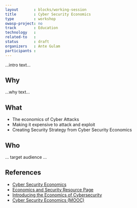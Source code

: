 ```yaml
---
layout       : blocks/working-session
title        : Cyber Security Economics
type         : workshop
owasp-project: no
track        : Education
technology   :
related-to   :
status       : draft
organizers   : Ante Gulam
participants :
---
```


...intro text...

## Why

...why text...

## What

 - The economics of Cyber Attacks
 - Making it expensive to attack and exploit
 - Creating Security Strategy from Cyber Security Economics

## Who

... target audience ...

## References

 - [Cyber Security Economics](https://www.edx.org/course/cyber-security-economics-delftx-secon101x)
 - [Economics and Security Resource Page](http://www.cl.cam.ac.uk/~rja14/econsec.html)
 - [Introducing the Economics of Cybersecurity](https://www.nap.edu/read/12997/chapter/3)
 - [Cyber Security Economics (MOOC)](https://online-learning.tudelft.nl/courses/cyber-security-economics/)